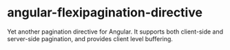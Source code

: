 # angular-flexipagination-directive
Yet another pagination directive for Angular. It supports both client-side and server-side pagination, and provides client level buffering.
